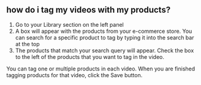 ## how do i tag my videos with my products?

1. Go to your Library section on the left panel
2. A box will appear with the products from your e-commerce store. You can search for a specific product to tag by typing it into the search bar at the top
3. The products that match your search query will appear. Check the box to the left of the products that you want to tag in the video.

You can tag one or multiple products in each video. When you are finished tagging products for that video, click the Save button.
